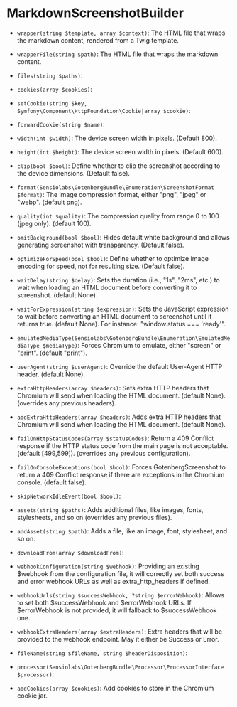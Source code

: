 # MarkdownScreenshotBuilder

* `wrapper(string $template, array $context)`:
The HTML file that wraps the markdown content, rendered from a Twig template.

* `wrapperFile(string $path)`:
The HTML file that wraps the markdown content.

* `files(string $paths)`:

* `cookies(array $cookies)`:

* `setCookie(string $key, Symfony\Component\HttpFoundation\Cookie|array $cookie)`:

* `forwardCookie(string $name)`:

* `width(int $width)`:
The device screen width in pixels. (Default 800).

* `height(int $height)`:
The device screen width in pixels. (Default 600).

* `clip(bool $bool)`:
Define whether to clip the screenshot according to the device dimensions. (Default false).

* `format(Sensiolabs\GotenbergBundle\Enumeration\ScreenshotFormat $format)`:
The image compression format, either "png", "jpeg" or "webp". (default png).

* `quality(int $quality)`:
The compression quality from range 0 to 100 (jpeg only). (default 100).

* `omitBackground(bool $bool)`:
Hides default white background and allows generating screenshot with
transparency. (Default false).

* `optimizeForSpeed(bool $bool)`:
Define whether to optimize image encoding for speed, not for resulting size. (Default false).

* `waitDelay(string $delay)`:
Sets the duration (i.e., "1s", "2ms", etc.) to wait when loading an HTML
document before converting it to screenshot. (default None).

* `waitForExpression(string $expression)`:
Sets the JavaScript expression to wait before converting an HTML
document to screenshot until it returns true. (default None).
For instance: "window.status === 'ready'".

* `emulatedMediaType(Sensiolabs\GotenbergBundle\Enumeration\EmulatedMediaType $mediaType)`:
Forces Chromium to emulate, either "screen" or "print". (default "print").

* `userAgent(string $userAgent)`:
Override the default User-Agent HTTP header. (default None).

* `extraHttpHeaders(array $headers)`:
Sets extra HTTP headers that Chromium will send when loading the HTML
document. (default None). (overrides any previous headers).

* `addExtraHttpHeaders(array $headers)`:
Adds extra HTTP headers that Chromium will send when loading the HTML
document. (default None).

* `failOnHttpStatusCodes(array $statusCodes)`:
Return a 409 Conflict response if the HTTP status code from
the main page is not acceptable. (default [499,599]). (overrides any previous configuration).

* `failOnConsoleExceptions(bool $bool)`:
Forces GotenbergScreenshot to return a 409 Conflict response if there are
exceptions in the Chromium console. (default false).

* `skipNetworkIdleEvent(bool $bool)`:

* `assets(string $paths)`:
Adds additional files, like images, fonts, stylesheets, and so on (overrides any previous files).

* `addAsset(string $path)`:
Adds a file, like an image, font, stylesheet, and so on.

* `downloadFrom(array $downloadFrom)`:

* `webhookConfiguration(string $webhook)`:
Providing an existing $webhook from the configuration file, it will correctly set both success and error webhook URLs as well as extra_http_headers if defined.

* `webhookUrls(string $successWebhook, ?string $errorWebhook)`:
Allows to set both $successWebhook and $errorWebhook URLs. If $errorWebhook is not provided, it will fallback to $successWebhook one.

* `webhookExtraHeaders(array $extraHeaders)`:
Extra headers that will be provided to the webhook endpoint. May it either be Success or Error.

* `fileName(string $fileName, string $headerDisposition)`:

* `processor(Sensiolabs\GotenbergBundle\Processor\ProcessorInterface $processor)`:

* `addCookies(array $cookies)`:
Add cookies to store in the Chromium cookie jar.

